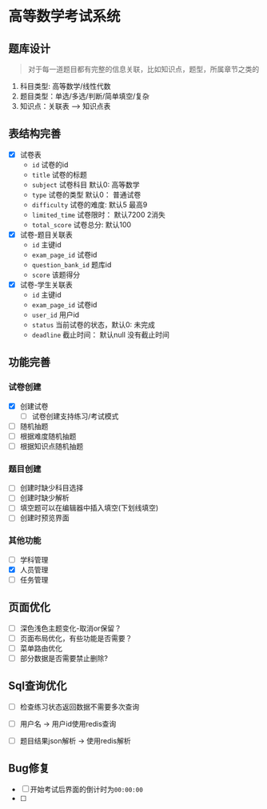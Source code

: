 # 高等数学考试系统

## 题库设计

> 对于每一道题目都有完整的信息关联，比如知识点，题型，所属章节之类的

1. 科目类型: 高等数学/线性代数
2. 题目类型：单选/多选/判断/简单填空/复杂
3. 知识点：关联表 --> 知识点表

## 表结构完善

- [x] 试卷表
  - `id` 试卷的id
  - `title` 试卷的标题
  - `subject` 试卷科目 默认0: 高等数学
  - `type` 试卷的类型 默认0： 普通试卷
  - `difficulty` 试卷的难度: 默认5 最高9
  - `limited_time` 试卷限时： 默认7200 2消失
  - `total_score` 试卷总分: 默认100
- [x] 试卷-题目关联表
  - `id` 主键id
  - `exam_page_id` 试卷id
  - `question_bank_id` 题库id
  - `score` 该题得分
- [x] 试卷-学生关联表
  - `id` 主键id
  - `exam_page_id` 试卷id
  - `user_id` 用户id
  - `status` 当前试卷的状态，默认0: 未完成
  - `deadline` 截止时间： 默认null 没有截止时间

## 功能完善

### 试卷创建

- [x] 创建试卷
  - [ ] 试卷创建支持练习/考试模式

- [ ] 随机抽题
- [ ] 根据难度随机抽题
- [ ] 根据知识点随机抽题

### 题目创建

- [ ] 创建时缺少科目选择
- [ ] 创建时缺少解析
- [ ] 填空题可以在编辑器中插入填空(下划线填空)
- [ ] 创建时预览界面

### 其他功能

- [ ] 学科管理
- [x] 人员管理
- [ ] 任务管理

## 页面优化

- [ ] 深色浅色主题变化-取消or保留？
- [ ] 页面布局优化，有些功能是否需要？
- [ ] 菜单路由优化
- [ ] 部分数据是否需要禁止删除?

## Sql查询优化

- [ ] 检查练习状态返回数据不需要多次查询
- [ ] 用户名 -> 用户id使用redis查询
- [ ] 题目结果json解析 -> 使用redis解析



## Bug修复

- [ ] 开始考试后界面的倒计时为`00:00:00`
- [ ] 